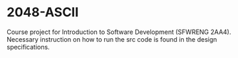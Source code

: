 # 2048-ASCII
Course project for Introduction to Software Development (SFWRENG 2AA4).
Necessary instruction on how to run the src code is found in the design specifications.
